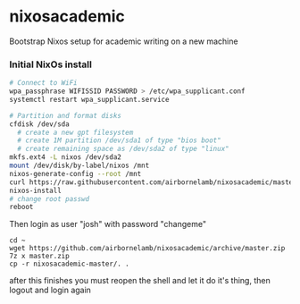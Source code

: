 # nixosacademic
Bootstrap Nixos setup for academic writing on a new machine

### Initial NixOs install

```bash
# Connect to WiFi
wpa_passphrase WIFISSID PASSWORD > /etc/wpa_supplicant.conf
systemctl restart wpa_supplicant.service

# Partition and format disks
cfdisk /dev/sda
  # create a new gpt filesystem
  # create 1M partition /dev/sda1 of type "bios boot"
  # create remaining space as /dev/sda2 of type "linux"
mkfs.ext4 -L nixos /dev/sda2
mount /dev/disk/by-label/nixos /mnt
nixos-generate-config --root /mnt
curl https://raw.githubusercontent.com/airbornelamb/nixosacademic/master/configuration.nix -o /mnt/etc/nixos/configuration.nix
nixos-install
# change root passwd
reboot
```

Then login as user "josh" with password "changeme"

```
cd ~
wget https://github.com/airbornelamb/nixosacademic/archive/master.zip
7z x master.zip
cp -r nixosacademic-master/. .
```

after this finishes you must reopen the shell and let it do it's thing, then logout and login again
